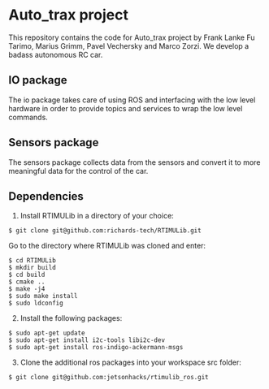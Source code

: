 # Auto_trax project
This repository contains the code for Auto_trax project by Frank Lanke Fu Tarimo, Marius Grimm, Pavel Vechersky and Marco Zorzi. We develop a badass autonomous RC car.

## IO package
The io package takes care of using ROS and interfacing with the low level hardware in order to provide topics and services to wrap the low level commands.

## Sensors package
The sensors package collects data from the sensors and convert it to more meaningful data for the control of the car.

## Dependencies
 1. Install RTIMULib in a directory of your choice:

 ```
 $ git clone git@github.com:richards-tech/RTIMULib.git
 ```
 Go to the directory where RTIMULib was cloned and enter:

 ```
 $ cd RTIMULib
 $ mkdir build
 $ cd build
 $ cmake ..
 $ make -j4
 $ sudo make install
 $ sudo ldconfig
 ```
 2. Install the following packages:

 ```
 $ sudo apt-get update
 $ sudo apt-get install i2c-tools libi2c-dev
 $ sudo apt-get install ros-indigo-ackermann-msgs
 ```
 3. Clone the additional ros packages into your workspace src folder:

 ```
 $ git clone git@github.com:jetsonhacks/rtimulib_ros.git
 ```

